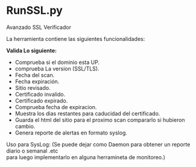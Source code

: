 # RunSSL.py
Avanzado SSL Verificador

La herramienta contiene las siguientes funcionalidades:<br>

<b>Valida Lo siguiente:</b>
- Comprueba si el dominio esta UP.
- comprueba La version (SSL/TLS).
- Fecha del scan.
- Fecha expiración.
- Sitio revisado.
- Certificado invalido.
- Certificado expirado.
- Comprueba fecha de expiracion.
- Muestra los dias restantes para caducidad del certificado.
- Guarda el html del sitio para el proximo scan compararlo si hubieron cambio.
- Genera reporte de alertas en formato syslog.

Uso para SysLog: (Se puede dejar como Daemon para obtener un reporte diario o semanal .etc<br> para luego implementarlo en alguna herramineta de monitoreo.)
